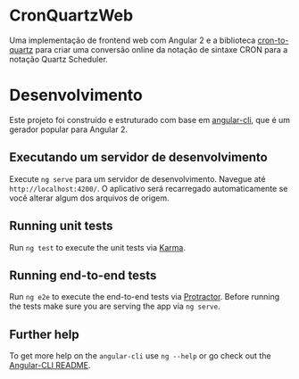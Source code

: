# CronQuartzWeb

Uma implementação de frontend web com Angular 2 e a biblioteca [cron-to-quartz](https://github.com/lirantal/cron-to-quartz) para criar uma conversão online da notação de sintaxe CRON para a notação Quartz Scheduler.

# Desenvolvimento

Este projeto foi construído e estruturado com base em [angular-cli](https://github.com/angular/angular-cli), que é um gerador popular para Angular 2.

## Executando um servidor de desenvolvimento
Execute `ng serve` para um servidor de desenvolvimento. Navegue até `http://localhost:4200/`. O aplicativo será recarregado automaticamente se você alterar algum dos arquivos de origem.

## Running unit tests

Run `ng test` to execute the unit tests via [Karma](https://karma-runner.github.io).

## Running end-to-end tests

Run `ng e2e` to execute the end-to-end tests via [Protractor](http://www.protractortest.org/). 
Before running the tests make sure you are serving the app via `ng serve`.

## Further help

To get more help on the `angular-cli` use `ng --help` or go check out the [Angular-CLI README](https://github.com/angular/angular-cli/blob/master/README.md).
